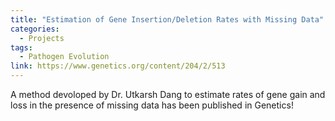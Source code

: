 ```yaml
---
title: "Estimation of Gene Insertion/Deletion Rates with Missing Data"
categories:
  - Projects
tags:
  - Pathogen Evolution
link: https://www.genetics.org/content/204/2/513
---
```


A method devoloped by Dr. Utkarsh Dang to estimate rates of gene gain and loss in the presence of missing data has been published in Genetics!

